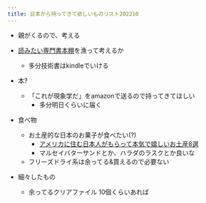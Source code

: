 ```yaml
---
title: 日本から持ってきて欲しいものリスト202210
---
```


* 親がくるので、考える

* [読みたい専門書本棚](%E8%AA%AD%E3%81%BF%E3%81%9F%E3%81%84%E5%B0%82%E9%96%80%E6%9B%B8%E6%9C%AC%E6%A3%9A.md)を漁って考えるか
  
  * 多分技術書はkindleでいける
* 本?
  
  * 「これが現象学だ」をamazonで送るので持ってきてほしい
    * 多分明日くらいに届く
* 食べ物
  
  * お土産的な日本のお菓子が食べたい(?)
    * [アメリカに住む日本人がもらって本気で嬉しいお土産8選](https://miechka.com/omiyage)
    * マルセイバターサンドとか、ハラダのラスクとか良いな
  * フリーズドライ系は余ってる&買えるので必要ない
* 細々したもの
  
  * 余ってるクリアファイル 10個くらいあれば
